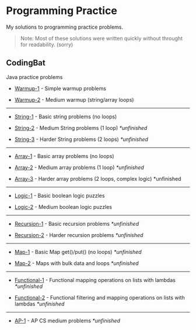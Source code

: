 # Programming Practice

My solutions to programming practice problems.
> Note: Most of these solutions were written quickly without throught for readability. (sorry)

## CodingBat

Java practice problems

- [Warmup-1](https://github.com/liampuk/code-practice/tree/master/codingbat/warmup-1) - Simple warmup problems

- [Warmup-2](https://github.com/liampuk/code-practice/tree/master/codingbat/warmup-2) - Medium warmup (string/array loops)

***

- [String-1](https://github.com/liampuk/code-practice/tree/master/codingbat/string-1) - Basic string problems (no loops)

- [String-2](https://github.com/liampuk/code-practice/tree/master/codingbat/string-2) - Medium String problems (1 loop) _*unfinished_

- [String-3](https://github.com/liampuk/code-practice/tree/master/codingbat/string-3) - Harder String problems (2 loops) _*unfinished_

***

- [Array-1](https://github.com/liampuk/code-practice/tree/master/codingbat/array-1) - Basic array problems (no loops)

- [Array-2](https://github.com/liampuk/code-practice/tree/master/codingbat/array-2) - Medium array problems (1 loop) _*unfinished_

- [Array-3](https://github.com/liampuk/code-practice/tree/master/codingbat/array-3) - Harder array problems (2 loops, complex logic) *unfinished

***

- [Logic-1](https://github.com/liampuk/code-practice/tree/master/codingbat/logic-1) - Basic boolean logic puzzles

- [Logic-2](https://github.com/liampuk/code-practice/tree/master/codingbat/logic-2) - Medium boolean logic puzzles

***

- [Recursion-1](https://github.com/liampuk/code-practice/tree/master/codingbat/recursion-1) - Basic recursion problems _*unfinished_

- [Recursion-2](https://github.com/liampuk/code-practice/tree/master/codingbat/recursion-2) - Harder recursion problems _*unfinished_

***

- [Map-1](https://github.com/liampuk/code-practice/tree/master/codingbat/map-1) - Basic Map get()/put() (no loops) _*unfinished_

- [Map-2](https://github.com/liampuk/code-practice/tree/master/codingbat/map-2) - Maps with bulk data and loops _*unfinished_

***

- [Functional-1](https://github.com/liampuk/code-practice/tree/master/codingbat/functional-1) - Functional mapping operations on lists with lambdas _*unfinished_

- [Functional-2](https://github.com/liampuk/code-practice/tree/master/codingbat/functional-2) - Functional filtering and mapping operations on lists with lambdas _*unfinished_

***

- [AP-1](https://github.com/liampuk/code-practice/tree/master/codingbat/ap-1) - AP CS medium problems _*unfinished_
